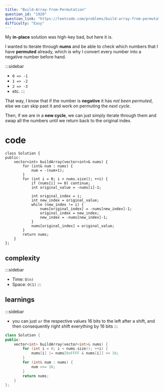 ```yaml
---
title: "Build-Array-from-Permutation"
question_id: "1920"
question_link: "https://leetcode.com/problems/build-array-from-permutation/"
difficulty: "Easy"
---
```


My **in-place** solution was high-key bad, but here it is.

I wanted to iterate through **nums** and be able to check which numbers that I have **permuted** already,
which is why I convert every number into a negative number before hand.

:::sidebar
- `0 => -1`
- `1 => -2`
- `2 => -3`
- etc.
:::

That way, I know that if the number is **negative** it has *not been permuted*,
else we can skip past it and work on permuting the *next cycle*.

Then, if we are in a **new cycle**, 
we can just simply iterate through them and swap all the numbers until we return back to the original index.

# cod<span>e</span>

```{.cpp}
class Solution {
public:
    vector<int> buildArray(vector<int>& nums) {
        for (int& num : nums) {
            num = -(num+1);
        }
        for (int i = 0; i < nums.size(); ++i) {
            if (nums[i] >= 0) continue;
            int original_value = -nums[i]-1;
            
            int original_index = i;
            int new_index = original_value;
            while (new_index != i) {
                nums[original_index] = -nums[new_index]-1;
                original_index = new_index;
                new_index = -nums[new_index]-1;
            }
            nums[original_index] = original_value;
        }
        return nums;
    }
};
```

## complexit<span>y</span>

:::sidebar
- Time: `O(n)`
- Space: `O(1)`
:::

## learning<span>s</span>

:::sidebar
- you can just `or` the respective values 16 bits to the left after a shift, and then consequently right shift everything by 16 bits
:::

``` cpp
class Solution {
public:
    vector<int> buildArray(vector<int>& nums) {
        for (int i = 0; i < nums.size(); ++i) {
            nums[i] |= nums[0xFFFF & nums[i]] << 16; 
        }
        for (int& num : nums) {
            num >>= 16;
        }
        return nums;
    }
};
```
